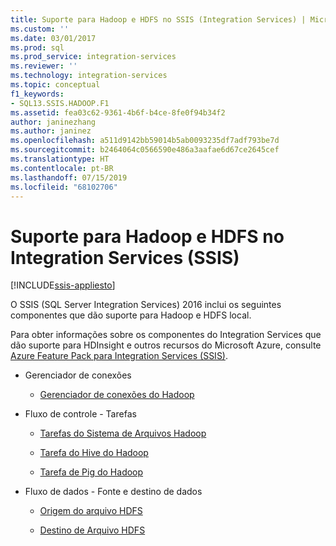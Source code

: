 ```yaml
---
title: Suporte para Hadoop e HDFS no SSIS (Integration Services) | Microsoft Docs
ms.custom: ''
ms.date: 03/01/2017
ms.prod: sql
ms.prod_service: integration-services
ms.reviewer: ''
ms.technology: integration-services
ms.topic: conceptual
f1_keywords:
- SQL13.SSIS.HADOOP.F1
ms.assetid: fea03c62-9361-4b6f-b4ce-8fe0f94b34f2
author: janinezhang
ms.author: janinez
ms.openlocfilehash: a511d9142bb59014b5ab0093235df7adf793be7d
ms.sourcegitcommit: b2464064c0566590e486a3aafae6d67ce2645cef
ms.translationtype: HT
ms.contentlocale: pt-BR
ms.lasthandoff: 07/15/2019
ms.locfileid: "68102706"
---
```

# <a name="hadoop-and-hdfs-support-in-integration-services-ssis"></a>Suporte para Hadoop e HDFS no Integration Services (SSIS)

[!INCLUDE[ssis-appliesto](../includes/ssis-appliesto-ssvrpluslinux-asdb-asdw-xxx.md)]


  O SSIS (SQL Server Integration Services) 2016 inclui os seguintes componentes que dão suporte para Hadoop e HDFS local.  
  
 Para obter informações sobre os componentes do Integration Services que dão suporte para HDInsight e outros recursos do Microsoft Azure, consulte [Azure Feature Pack para Integration Services &#40;SSIS&#41;](../integration-services/azure-feature-pack-for-integration-services-ssis.md).  
  
-   Gerenciador de conexões  
  
    -   [Gerenciador de conexões do Hadoop](../integration-services/connection-manager/hadoop-connection-manager.md)  
  
-   Fluxo de controle - Tarefas  
  
    -   [Tarefas do Sistema de Arquivos Hadoop](../integration-services/control-flow/hadoop-file-system-task.md)  
  
    -   [Tarefa do Hive do Hadoop](../integration-services/control-flow/hadoop-hive-task.md)  
  
    -   [Tarefa de Pig do Hadoop](../integration-services/control-flow/hadoop-pig-task.md)  
  
-   Fluxo de dados - Fonte e destino de dados  
  
    -   [Origem do arquivo HDFS](../integration-services/data-flow/hdfs-file-source.md)  
  
    -   [Destino de Arquivo HDFS](../integration-services/data-flow/hdfs-file-destination.md)  
  
  

